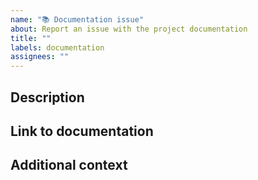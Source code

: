 ```yaml
---
name: "📚 Documentation issue"
about: Report an issue with the project documentation
title: ""
labels: documentation
assignees: ""
---
```


## Description

<!-- Describe what's missing, unclear, or incorrect -->

## Link to documentation

<!-- Paste the link to the document where the issue exists -->

## Additional context

<!-- Provide any additional information that might help us understand the issue -->
